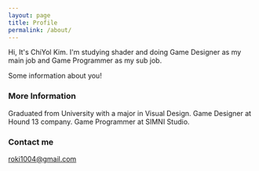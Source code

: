 ```yaml
---
layout: page
title: Profile
permalink: /about/
---
```

Hi, It's ChiYol Kim. I'm studying shader and doing Game Designer as my main job and Game Programmer as my sub job.

Some information about you!

### More Information

Graduated from University with a major in Visual Design.
Game Designer at Hound 13 company.
Game Programmer at SIMNI Studio.

### Contact me

[roki1004@gmail.com](mailto:roki1004@gmail.com)
